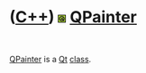 



 

 

 

 

 

([C++](Cpp.md)) ![Qt](PicQt.png) [QPainter](CppQPainter.md)
=============================================================

 

[QPainter](CppQPainter.md) is a [Qt](CppQt.md) [class](CppClass.md).

 

 

 

 

 





 



